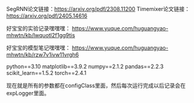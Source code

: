 SegRNN论文链接：https://arxiv.org/pdf/2308.11200
Timemixer论文链接：https://arxiv.org/pdf/2405.14616


好宝宝的实验记录嘿嘿嘿：
https://www.yuque.com/huguangyao-mhwtn/kb/lwquotl2f1gg9tis

好宝宝的模型笔记嘿嘿嘿：
https://www.yuque.com/huguangyao-mhwtn/kb/rzw7v1ivw11vrgh6

python==3.10
matplotlib==3.9.2
numpy==2.1.2
pandas==2.2.3
scikit_learn==1.5.2
torch==2.4.1

现在就是所有的参数都在configClass里面，然后每次运行完成以后记录会在expLogger里面。